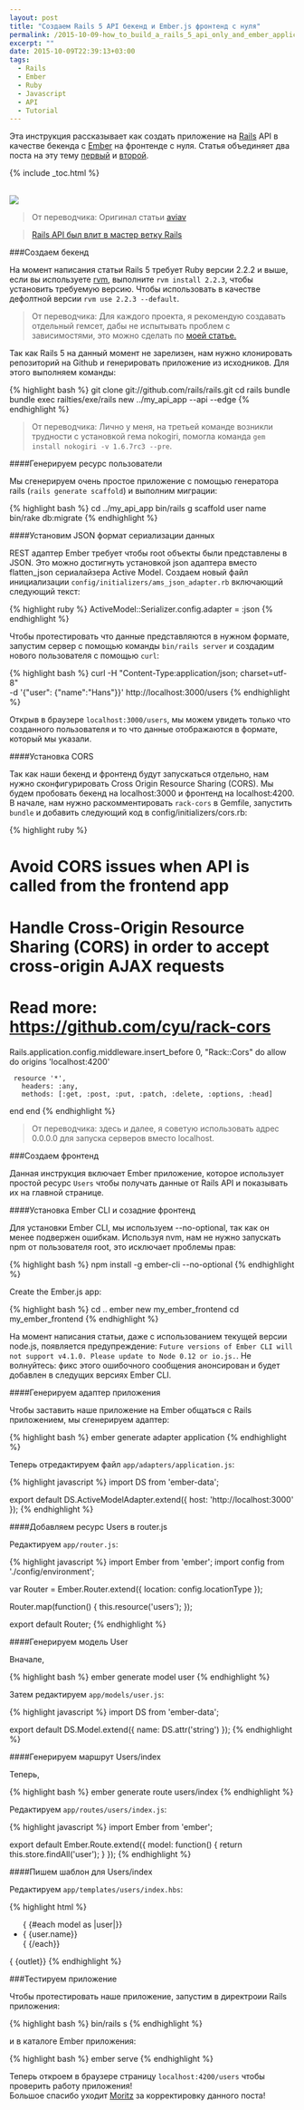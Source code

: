 ```yaml
---
layout: post
title: "Создаем Rails 5 API бекенд и Ember.js фронтенд c нуля"
permalink: /2015-10-09-how_to_build_a_rails_5_api_only_and_ember_application_from_scratch/
excerpt: ""
date: 2015-10-09T22:39:13+03:00
tags:
  - Rails
  - Ember
  - Ruby
  - Javascript
  - API
  - Tutorial
---
```

Эта инструкция рассказывает как создать приложение на <a href="http://rubyonrails.org/" target="_blank">Rails</a> API в качестве бекенда с <a href="http://emberjs.com/" target="_blank">Ember</a> на фронтенде c нуля. Cтатья объединяет два поста на эту тему <a href="http://wyeworks.com/blog/2015/6/30/how-to-build-a-rails-5-api-only-and-ember-application" target="_blank">первый</a> и <a href="https://devmynd.com/blog/2014-7-rails-ember-js-with-the-ember-cli-redux-part-1-the-api-and-cms-with-ruby-on-rails" target="_blank">второй</a>.

{% include _toc.html %}

<br>
<img src="https://farm2.staticflickr.com/1573/24190597350_e88e12cfd5_o.jpg">
<br>


> От переводчика: Оригинал статьи <a href="http://aviav.github.io/blog/2015/09/21/how_to_build_a_rails_5_api_only_and_ember_application_from_scratch/" target="_blank">aviav</a>

> <a href="https://github.com/rails/rails/pull/19832" target="_blank">Rails API был влит в мастер ветку Rails</a>

###Создаем бекенд

На момент написания статьи Rails 5 требует Ruby версии 2.2.2 и выше, если вы используете <a href="https://rvm.io/" target="_blank">rvm</a>, выполните `rvm install 2.2.3`, чтобы установить требуемую версию. Чтобы использовать в качестве дефолтной версии `rvm use 2.2.3 --default`.

> От переводчика: Для каждого проекта, я рекомендую создавать отдельный гемсет, дабы не испытывать проблем с зависимостями, это можно сделать по <a href="http://doam.ru/sozdaniye-novogo-prilozheniya-na-rails/" target="_blank">моей статье.</a>

Так как Rails 5 на данный момент не зарелизен, нам нужно клонировать репозиторий на Github и генерировать приложение из исходников. Для этого выполняем команды:

{% highlight bash %}
git clone git://github.com/rails/rails.git
cd rails
bundle
bundle exec railties/exe/rails new ../my_api_app --api --edge
{% endhighlight %}

> От переводчика: Лично у меня, на третьей команде возникли трудности с установкой гема nokogiri, помогла команда `gem install nokogiri -v 1.6.7rc3 --pre`.

####Генерируем ресурс пользователи

Мы сгенерируем очень простое приложение с помощью генератора rails (`rails generate scaffold`) и выполним миграции:

{% highlight bash %}
cd ../my_api_app
bin/rails g scaffold user name
bin/rake db:migrate
{% endhighlight %}

####Установим JSON формат сериализации данных

REST адаптер Ember требует чтобы root объекты были представлены в JSON. Это можно достигнуть установкой json адаптера вместо flatten_json сериалайзера Active Model.
Создаем новый файл инициализации `config/initializers/ams_json_adapter.rb` включающий следующий текст:

{% highlight ruby %}
ActiveModel::Serializer.config.adapter = :json
{% endhighlight %}

Чтобы протестировать что данные представляются в нужном формате, запустим сервер с помощью команды `bin/rails server` и создадим нового пользователя с помощью `curl`:

{% highlight bash %}
curl -H "Content-Type:application/json; charset=utf-8" \
-d '{"user": {"name":"Hans"}}' http://localhost:3000/users
{% endhighlight %}

Открыв в браузере `localhost:3000/users`, мы можем увидеть только что созданного пользователя и то что данные отображаются в формате, который мы указали.

####Установка CORS

Так как наши бекенд и фронтенд будут запускаться отдельно, нам нужно сконфигурировать Cross Origin Resource Sharing (CORS). Мы будем пробовать бекенд на localhost:3000 и фронтенд на localhost:4200. В начале, нам нужно раскомментировать `rack-cors` в Gemfile, запустить `bundle` и добавить следующий код в config/initializers/cors.rb:

{% highlight ruby %}
# Avoid CORS issues when API is called from the frontend app
# Handle Cross-Origin Resource Sharing (CORS) in order to accept cross-origin AJAX requests

# Read more: https://github.com/cyu/rack-cors

 Rails.application.config.middleware.insert_before 0, "Rack::Cors" do
   allow do
     origins 'localhost:4200'

     resource '*',
       headers: :any,
       methods: [:get, :post, :put, :patch, :delete, :options, :head]
   end
 end
{% endhighlight %}

> От переводчика: здесь и далее, я советую использовать адрес 0.0.0.0 для запуска серверов вместо localhost.

###Создаем фронтенд

Данная инструкция включает Ember приложение, которое использует простой ресурс `Users` чтобы получать данные от Rails API и показывать их на главной странице.

####Установка Ember CLI и созадние фронтенд

Для установки Ember CLI, мы используем --no-optional, так как он менее подвержен ошибкам. Используя nvm, нам не нужно запускать npm от пользователя root, это исключает проблемы прав:

{% highlight bash %}
npm install -g ember-cli --no-optional
{% endhighlight %}

Create the Ember.js app:

{% highlight bash %}
cd ..
ember new my_ember_frontend
cd my_ember_frontend
{% endhighlight %}

На момент написания статьи, даже с использованием текущей версии node.js, появляется предупреждение: `Future versions of Ember CLI will not support v4.1.0. Please update to Node 0.12 or io.js.`. Не волнуйтесь: фикс этого ошибочного сообщения анонсирован и будет добавлен в следущих версиях Ember CLI.

####Генерируем адаптер приложения

Чтобы заставить наше приложение на Ember общаться с Rails приложением, мы сгенерируем адаптер:

{% highlight bash %}
ember generate adapter application
{% endhighlight %}

Теперь отредактируем файл `app/adapters/application.js`:

{% highlight javascript %}
import DS from 'ember-data';

export default DS.ActiveModelAdapter.extend({
  host: 'http://localhost:3000'
});
{% endhighlight %}

####Добавляем ресурс Users в router.js

Редактируем `app/router.js`:

{% highlight javascript %}
import Ember from 'ember';
import config from './config/environment';

var Router = Ember.Router.extend({
  location: config.locationType
});

Router.map(function() {
  this.resource('users');
});

export default Router;
{% endhighlight %}

####Генерируем модель User

Вначале,

{% highlight bash %}
ember generate model user
{% endhighlight %}

Затем редактируем `app/models/user.js`:

{% highlight javascript %}
import DS from 'ember-data';

export default DS.Model.extend({
    name: DS.attr('string')
});
{% endhighlight %}

####Генерируем маршрут Users/index

Теперь,

{% highlight bash %}
ember generate route users/index
{% endhighlight %}

Редактируем `app/routes/users/index.js`:

{% highlight javascript %}
import Ember from 'ember';

export default Ember.Route.extend({
    model: function() {
        return this.store.findAll('user');
    }
});
{% endhighlight %}

####Пишем шаблон для Users/index

Редактируем `app/templates/users/index.hbs`:

{% highlight html %}
<ul>
    { {#each model as |user|}}
    <li> { {user.name}} </li>
    { {/each}}
</ul>
{ {outlet}}
{% endhighlight %}

###Тестируем приложение

Чтобы протестировать наше приложение, запустим в директроии Rails приложения:

{% highlight bash %}
bin/rails s
{% endhighlight %}

и в каталоге Ember приложения:

{% highlight bash %}
ember serve
{% endhighlight %}

Теперь откроем в браузере страницу `localhost:4200/users` чтобы проверить работу приложения!
<br>
Большое спасибо уходит <a href="http://moritz-breit.de/" target="_blank">Moritz</a> за корректировку данного поста!
